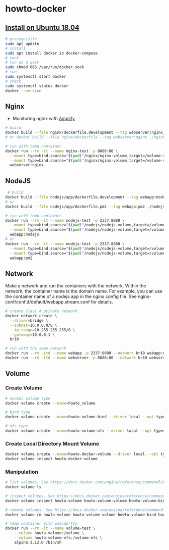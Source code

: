 # howto-docker

## [Install on Ubuntu 18.04](https://docs.docker.com/engine/install/ubuntu/)

```sh
# prerequisite
sudo apt update
# install
sudo apt install docker.io docker-compose
# conf
# run as a user
sudo chmod 666 /var/run/docker.sock
# run
sudo systemctl start docker
# check
sudo systemctl status docker
docker --version
```

## Nginx

- Monitoring nginx with [Amplify](https://amplify.nginx.com/signup/)

```sh
# build
docker build --file nginx/dockerfile.development --tag webserver:nginx_d ./nginx
# or docker build --file nginx/dockerfile --tag webserver:nginx ./nginx

# run with temp container
docker run --rm -it --name nginx-test -p 8080:80 \
  --mount type=bind,source="$(pwd)"/nginx/nginx-volume,target=/volume-ro,readonly \
  --mount type=bind,source="$(pwd)"/nginx/nginx-volume,target=/volume-rw \
  webserver:nginx
```

## NodeJS

```sh
 # build
docker build --file nodejs/app/dockerfile.development --tag webapp:nodejs_d ./nodejs/app
# or
docker build --file nodejs/app/dockerfile.pm2 --tag webapp:pm2 ./nodejs/app

# run with temp container
docker run --rm -it --name nodejs-test -p 2337:8080 \
  --mount type=bind,source="$(pwd)"/nodejs/nodejs-volume,target=/volume-ro,readonly \
  --mount type=bind,source="$(pwd)"/nodejs/nodejs-volume,target=/volume-rw \
  webapp:nodejs
# or
docker run --rm -it --name nodejs-test -p 2337:8080 \
  --mount type=bind,source="$(pwd)"/nodejs/nodejs-volume,target=/volume-ro,readonly \
  --mount type=bind,source="$(pwd)"/nodejs/nodejs-volume,target=/volume-rw \
  webapp:pm2

```

## Network

Make a network and run the containers with the network.
Within the network, the container name is the domain name.
For example, you can use the container name of a nodejs app in the nginx config file.
See nginx-conf/conf.d/default/webapp.stream.conf for details.

```sh
# create class A private network
docker network create \
  --driver=bridge \
  --subnet=10.0.0.0/8 \
  --ip-range=10.255.255.255/8 \
  --gateway=10.0.0.1 \
  br10

# run with the same network
docker run --rm -itd --name webapp -p 2337:8080 --network br10 webapp:nodejs
docker run --rm -itd --name webserver -p 8080:80 --network br10 webserver:nginx
```

## Volume

### Create Volume

```sh
# normal volume type
docker volume create --name=howto_volume

# bind type
docker volume create --name=howto-volume-bind --driver local --opt type=bind --opt device=$PWD/volume

# nfs type
docker volume create --name=howto-volume-nfs --driver local --opt type=nfs --opt device=:$PWD/volume --opt o=addr=127.0.0.1,rw
```

### Create Local Directory Mount Volume

```sh
docker volume create --name=howto-docker-volume --driver local --opt type=bind --opt device=:$PWD/volume
docker volume inspect howto-docker-volume
```

### Manipulation

```sh
# list volumes. See https://docs.docker.com/engine/reference/commandline/volume_ls/
docker volume ls

# inspect volumes. See https://docs.docker.com/engine/reference/commandline/volume_inspect/
docker volume inspect howto-volume howto-volume-volume howto-volume-bind howto-volume-nfs

# remove volumes. See https://docs.docker.com/engine/reference/commandline/volume_rm/
docker volume rm howto-volume howto-volume-volume howto-volume-bind howto-volume-nfs

# temp container with pseudo-tty
docker run --rm -it --name volume-test \
    --volume howto-volume:/volume \
    --volume howto-volume-nfs:/volume-nfs \
    alpine:3.12.0 /bin/sh
```
